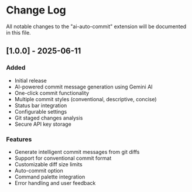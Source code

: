 # Change Log

All notable changes to the "ai-auto-commit" extension will be documented in this file.

## [1.0.0] - 2025-06-11

### Added
- Initial release
- AI-powered commit message generation using Gemini AI
- One-click commit functionality
- Multiple commit styles (conventional, descriptive, concise)
- Status bar integration
- Configurable settings
- Git staged changes analysis
- Secure API key storage

### Features
- Generate intelligent commit messages from git diffs
- Support for conventional commit format
- Customizable diff size limits
- Auto-commit option
- Command palette integration
- Error handling and user feedback